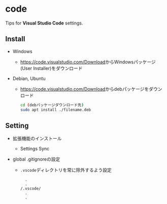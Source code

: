 # code

Tips for **Visual Studio Code** settings.

## Install

- Windows
  - <https://code.visualstudio.com/Download>からWindowsパッケージ(User Installer)をダウンロード

- Debian, Ubuntu
  - <https://code.visualstudio.com/Download>からdebパッケージをダウンロード

    ```sh
    cd (debパッケージダウンロード先)
    sudo apt install ./filename.deb
    ```

## Setting

- 拡張機能のインストール
  - Settings Sync

- global .gitignoreの設定
  - `.vscode`ディレクトリを常に除外するよう設定

    ```config:~/.config/git/ignore
      .
      .
    /.vscode/
      .
      .
    ```
